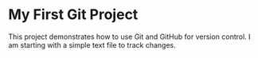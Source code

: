 # My First Git Project
This project demonstrates how to use Git and GitHub for
version control.
I am starting with a simple text file to track changes.
